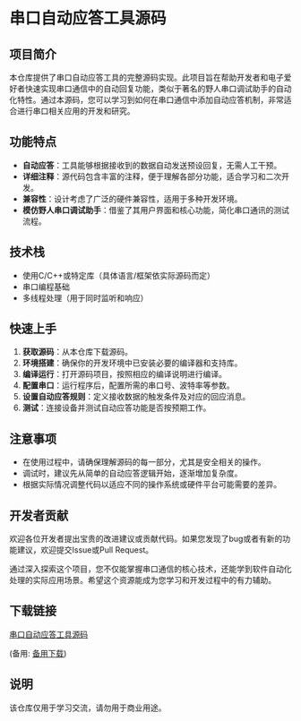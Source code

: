 # 串口自动应答工具源码

## 项目简介

本仓库提供了串口自动应答工具的完整源码实现。此项目旨在帮助开发者和电子爱好者快速实现串口通信中的自动回复功能，类似于著名的野人串口调试助手的自动化特性。通过本源码，您可以学习到如何在串口通信中添加自动应答机制，非常适合进行串口相关应用的开发和研究。

## 功能特点

- **自动应答**：工具能够根据接收到的数据自动发送预设回复，无需人工干预。
- **详细注释**：源代码包含丰富的注释，便于理解各部分功能，适合学习和二次开发。
- **兼容性**：设计考虑了广泛的硬件兼容性，适用于多种开发环境。
- **模仿野人串口调试助手**：借鉴了其用户界面和核心功能，简化串口通讯的测试流程。

## 技术栈

- 使用C/C++或特定库（具体语言/框架依实际源码而定）
- 串口编程基础
- 多线程处理（用于同时监听和响应）

## 快速上手

1. **获取源码**：从本仓库下载源码。
2. **环境搭建**：确保你的开发环境中已安装必要的编译器和支持库。
3. **编译运行**：打开源码项目，按照相应的编译说明进行编译。
4. **配置串口**：运行程序后，配置所需的串口号、波特率等参数。
5. **设置自动应答规则**：定义接收数据的触发条件及对应的回应消息。
6. **测试**：连接设备并测试自动应答功能是否按预期工作。

## 注意事项

- 在使用过程中，请确保理解源码的每一部分，尤其是安全相关的操作。
- 调试时，建议先从简单的自动应答逻辑开始，逐渐增加复杂度。
- 根据实际情况调整代码以适应不同的操作系统或硬件平台可能需要的差异。

## 开发者贡献

欢迎各位开发者提出宝贵的改进建议或贡献代码。如果您发现了bug或者有新的功能建议，欢迎提交Issue或Pull Request。

通过深入探索这个项目，您不仅能掌握串口通信的核心技术，还能学到软件自动化处理的实际应用场景。希望这个资源能成为您学习和开发过程中的有力辅助。

## 下载链接
[串口自动应答工具源码](https://pan.quark.cn/s/53d705fe028a) 

(备用: [备用下载](https://pan.baidu.com/s/1Rr23f1s51KiHBBc9hSzx1w?pwd=1234))

## 说明

该仓库仅用于学习交流，请勿用于商业用途。

